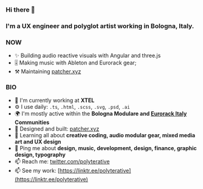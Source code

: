 ### **Hi there 👋**

### **I'm a UX engineer and polyglot artist working in Bologna, Italy.**

### **NOW**

- ✨ Building audio reactive visuals with Angular and three.js
- 🎚️ Making music with Ableton and Eurorack gear;
- ⚒️ Maintaining [patcher.xyz](http://patcher.xyz)

### **BIO**

- 🏢 I'm currently working at **XTEL**
- ⚙️ I use daily: `.ts`, `.html`, `.scss`, `.svg`, `.psd`, `.ai`
- 🌍 I'm mostly active within the **Bologna Modulare and [Eurorack Italy](https://www.facebook.com/groups/eurorack.italia) Communities**
- 💅 Designed and built: [patcher.xyz](http://patcher.xyz)
- 🌱 Learning all about **creative coding, audio modular gear, mixed media art and UX design**
- 💬 Ping me about **design, music, development, design, finance, graphic design, typography**
- 📫 Reach me: [twitter.com/polyterative](http://twitter.com/polyterative)
- 📫 See my work: [https://linktr.ee/polyterative](https://linktr.ee/polyterative)

<!---
Polyterative/Polyterative is a ✨ special ✨ repository because its `README.md` (this file) appears on your GitHub profile.
You can click the Preview link to take a look at your changes.
--->
